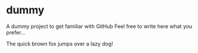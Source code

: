 dummy
=====

A dummy project to get familiar with GitHub
Feel free to write here what you prefer...

The quick brown fox jumps over a lazy dog!
